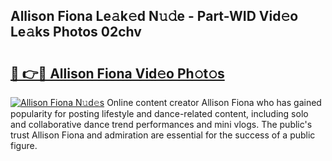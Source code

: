 ## Allison Fiona Le𝚊k𝚎d N𝚞𝚍e - Part-WID Vid𝚎o Le𝚊ks Photos 02chv

# <h2><a href="http://fbec0x.evod.top/?m=Allison+Fiona">🔗 👉🔴 Allison Fiona Vid𝚎o Ph𝚘t𝚘s</a></h2>

[![Allison Fiona N𝚞d𝚎s](https://i.imgur.com/8V9OHl7.gif)](http://fbec0x.evod.top/?m=Allison+Fiona)
Online content creator Allison Fiona who has gained popularity for posting lifestyle and dance-related content, including solo and collaborative dance trend performances and mini vlogs. The public's trust Allison Fiona and admiration are essential for the success of a public figure. 
